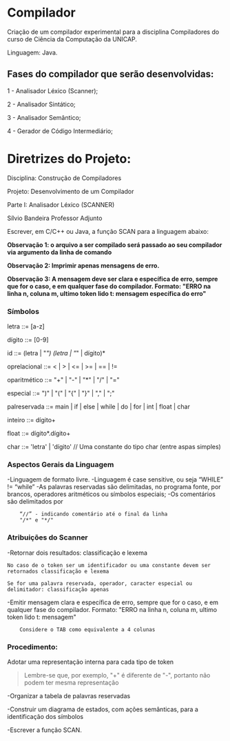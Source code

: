 # Compilador
Criação de um compilador experimental para a disciplina Compiladores do curso de Ciência da Computação da UNICAP. 

Linguagem: Java.

## Fases do compilador que serão desenvolvidas:
1 - Analisador Léxico (Scanner);

2 - Analisador Sintático;

3 - Analisador Semântico;

4 - Gerador de Código Intermediário;




# Diretrizes do Projeto:

Disciplina: Construção de Compiladores

Projeto: Desenvolvimento de um Compilador

Parte I: Analisador Léxico (SCANNER)

Sílvio Bandeira
Professor Adjunto

Escrever, em C/C++ ou Java, a função SCAN para a linguagem abaixo:

**Observação 1: o arquivo a ser compilado será passado ao seu compilador via argumento da linha de comando**

**Observação 2: Imprimir apenas mensagens de erro.**

**Observação 3: A mensagem deve ser clara e específica de erro, sempre que for o caso, e em qualquer fase do compilador. Formato: "ERRO na linha n, coluna m, ultimo token lido t: mensagem específica do erro"**



### Símbolos

letra ::= [a-z]

dígito ::= [0-9]

id ::= (letra | "_") (letra | "_" | dígito)*

oprelacional ::= <  |  >  |  <=  |  >=  |  ==  |  !=

oparitmético ::= "+"  |  "-"  |  "*"  |  "/"  |  "="

especial ::= ")"  |  "("  |  "{"  |  "}"  |  ","  |  ";"

palreservada ::= main  |  if  |  else  |  while  |  do  |  for  |  int  |  float  |  char

inteiro ::= dígito+

float ::= dígito*.dígito+

char ::= 'letra'  |  'dígito'         // Uma constante do tipo char (entre aspas simples)



### Aspectos Gerais da Linguagem

-Linguagem de formato livre.
-Linguagem é case sensitive, ou seja “WHILE” != “while”
-As palavras reservadas são delimitadas, no programa fonte, por brancos, operadores aritméticos ou símbolos especiais;
-Os comentários são delimitados por

        “//” - indicando comentário até o final da linha
        "/*" e "*/"



### Atribuições do Scanner

-Retornar dois resultados: classificação e lexema

    No caso de o token ser um identificador ou uma constante devem ser retornados classificação e lexema

    Se for uma palavra reservada, operador, caracter especial ou delimitador: classificação apenas

-Emitir mensagem clara e específica de erro, sempre que for o caso, e em qualquer fase do compilador. Formato: "ERRO na linha n, coluna m, ultimo token lido t: mensagem"

        Considere o TAB como equivalente a 4 colunas

### Procedimento:

Adotar uma representação interna para cada tipo de token

>Lembre-se que, por exemplo, "+" é diferente de "-", portanto não podem ter mesma representação

-Organizar a tabela de palavras reservadas

-Construir um diagrama de estados, com ações semânticas, para a identificação dos símbolos

-Escrever a função SCAN.
